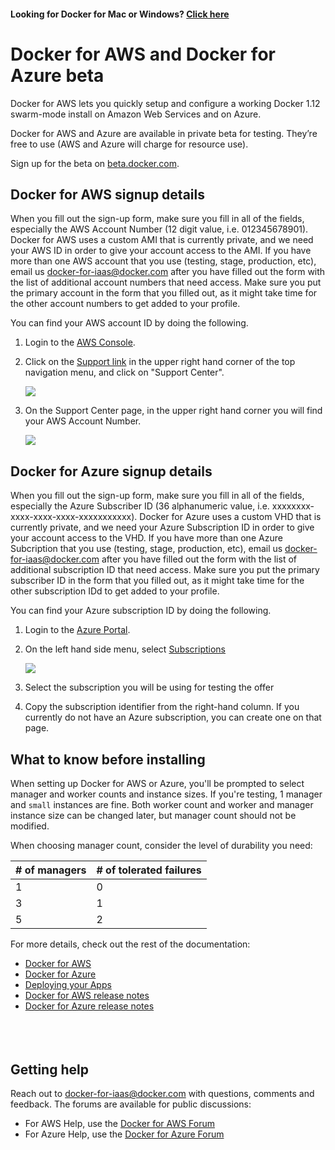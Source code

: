 <!--[metadata]>
+++
title = "Docker for AWS and Azure"
description = "Docker for AWS and Azure"
keywords = ["iaas, aws, azure"]
[menu.main]
identifier="docs"
name = "Getting Started"
weight="1"
+++
<![end-metadata]-->

#### Looking for Docker for Mac or Windows? <a href="https://docs.docker.com/" target="_blank">Click here</a>

# Docker for AWS and Docker for Azure beta

Docker for AWS lets you quickly setup and configure a working Docker 1.12 swarm-mode install on Amazon Web Services and on Azure.

Docker for AWS and Azure are available in private beta for testing. They’re free to use (AWS and Azure will charge for resource use).

Sign up for the beta on [beta.docker.com](https://beta.docker.com/).

## Docker for AWS signup details

When you fill out the sign-up form, make sure you fill in all of the fields, especially the AWS Account Number (12 digit value, i.e. 012345678901). Docker for AWS uses a custom AMI that is currently private, and we need your AWS ID in order to give your account access to the AMI. If you have more than one AWS account that you use (testing, stage, production, etc), email us <docker-for-iaas@docker.com> after you have filled out the form with the list of additional account numbers that need access. Make sure you put the primary account in the form that you filled out, as it might take time for the other account numbers to get added to your profile.

You can find your AWS account ID by doing the following.

1. Login to the [AWS Console](https://console.aws.amazon.com/console/home).
2. Click on the [Support link](https://console.aws.amazon.com/support/home?region=us-east-1#/) in the upper right hand corner of the top navigation menu, and click on "Support Center".

    <img src="/img/aws/aws_support_center_link.png">

3. On the Support Center page, in the upper right hand corner you will find your AWS Account Number.

    <img src="/img/aws/aws_account_number.png">

## Docker for Azure signup details

When you fill out the sign-up form, make sure you fill in all of the fields, especially the Azure Subscriber ID (36 alphanumeric value, i.e. xxxxxxxx-xxxx-xxxx-xxxx-xxxxxxxxxxx). Docker for Azure uses a custom VHD that is currently private, and we need your Azure Subscription ID in order to give your account access to the VHD. If you have more than one Azure Subcription that you use (testing, stage, production, etc), email us <docker-for-iaas@docker.com> after you have filled out the form with the list of additional subscription ID that need access. Make sure you put the primary subscriber ID in the form that you filled out, as it might take time for the other subscription IDd to get added to your profile.

You can find your Azure subscription ID by doing the following.

1. Login to the [Azure Portal](https://portal.azure.com/#blade/Microsoft_Azure_Billing/SubscriptionsBlade).
2. On the left hand side menu, select [Subscriptions](https://portal.azure.com/#blade/Microsoft_Azure_Billing/SubscriptionsBlade)

    <img src="/img/azure/subscription.png">

3. Select the subscription you will be using for testing the offer
3. Copy the subscription identifier from the right-hand column. If you currently do not have an Azure subscription, you can create one on that page.


## What to know before installing

When setting up Docker for AWS or Azure, you'll be prompted to select manager and worker counts and instance sizes. If you're testing, 1 manager and `small` instances are fine. Both worker count and worker and manager instance size can be changed later, but manager count should not be modified.

When choosing manager count, consider the level of durability you need:

| # of managers  | # of tolerated failures |
| ------------- | ------------- |
| 1  | 0  |
| 3  | 1  |
| 5  | 2  |

For more details, check out the rest of the documentation:

 * [Docker for AWS](aws/index.md)
 * [Docker for Azure](azure/index.md)
 * [Deploying your Apps](deploy.md)
 * [Docker for AWS release notes](aws/release-notes.md)
 * [Docker for Azure release notes](azure/release-notes.md)

<p style="margin-bottom:50px">&nbsp;</p>

## Getting help

Reach out to <docker-for-iaas@docker.com> with questions, comments and feedback. The forums are available for public discussions:

* For AWS Help, use the [Docker for AWS Forum](https://forums.docker.com/c/docker-for-aws)
* For Azure Help, use the [Docker for Azure Forum](https://forums.docker.com/c/docker-for-azure)
